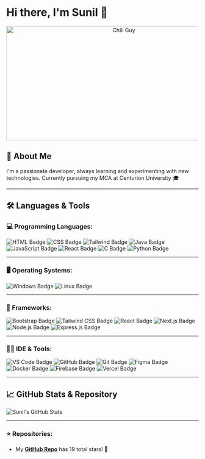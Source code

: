 # Hi there, I'm Sunil 👋  

<p align="center">
  <img src=" https://media.giphy.com/media/V4NSR1NG2p0KeJJyr5/giphy.gif" alt="Chill Guy" width="600" height="300"/>
</p>


## 🚀 About Me

I'm a passionate developer, always learning and experimenting with new technologies. Currently pursuing my MCA at Centurion University 🎓  

---

## 🛠️ Languages & Tools

### 💻 Programming Languages:
![HTML Badge](https://img.shields.io/badge/-HTML-E34F26?style=flat-square&logo=html5&logoColor=white)
![CSS Badge](https://img.shields.io/badge/-CSS-1572B6?style=flat-square&logo=css3&logoColor=white)
![Tailwind Badge](https://img.shields.io/badge/-Tailwind%20CSS-06B6D4?style=flat-square&logo=tailwindcss&logoColor=white)
![Java Badge](https://img.shields.io/badge/-Java-007396?style=flat-square&logo=java&logoColor=white)
![JavaScript Badge](https://img.shields.io/badge/-JavaScript-F7DF1E?style=flat-square&logo=javascript&logoColor=black)
![React Badge](https://img.shields.io/badge/-React-61DAFB?style=flat-square&logo=react&logoColor=black)
![C Badge](https://img.shields.io/badge/-C-A8B9CC?style=flat-square&logo=c&logoColor=black)
![Python Badge](https://img.shields.io/badge/-Python-3776AB?style=flat-square&logo=python&logoColor=white)

---

### 🖥️ Operating Systems:
![Windows Badge](https://img.shields.io/badge/-Windows-0078D6?style=flat-square&logo=windows&logoColor=white)
![Linux Badge](https://img.shields.io/badge/-Linux-FCC624?style=flat-square&logo=linux&logoColor=black)

---

### 🧱 Frameworks:
![Bootstrap Badge](https://img.shields.io/badge/-Bootstrap-7952B3?style=flat-square&logo=bootstrap&logoColor=white)
![Tailwind CSS Badge](https://img.shields.io/badge/-Tailwind%20CSS-06B6D4?style=flat-square&logo=tailwindcss&logoColor=white)
![React Badge](https://img.shields.io/badge/-React-61DAFB?style=flat-square&logo=react&logoColor=black)
![Next.js Badge](https://img.shields.io/badge/-Next.js-000000?style=flat-square&logo=nextdotjs&logoColor=white)
![Node.js Badge](https://img.shields.io/badge/-Node.js-339933?style=flat-square&logo=nodedotjs&logoColor=white)
![Express.js Badge](https://img.shields.io/badge/-Express.js-000000?style=flat-square&logo=express&logoColor=white)

---

### 🧑‍💻 IDE & Tools:
![VS Code Badge](https://img.shields.io/badge/-VS%20Code-007ACC?style=flat-square&logo=visualstudiocode&logoColor=white)
![GitHub Badge](https://img.shields.io/badge/-GitHub-181717?style=flat-square&logo=github&logoColor=white)
![Git Badge](https://img.shields.io/badge/-Git-F05032?style=flat-square&logo=git&logoColor=white)
![Figma Badge](https://img.shields.io/badge/-Figma-F24E1E?style=flat-square&logo=figma&logoColor=white)
![Docker Badge](https://img.shields.io/badge/-Docker-2496ED?style=flat-square&logo=docker&logoColor=white)
![Firebase Badge](https://img.shields.io/badge/-Firebase-FFCA28?style=flat-square&logo=firebase&logoColor=black)
![Vercel Badge](https://img.shields.io/badge/-Vercel-000000?style=flat-square&logo=vercel&logoColor=white)

---

## 📈 GitHub Stats & Repository

![Sunil's GitHub Stats](https://github-readme-stats.vercel.app/api?username=EDITH96929&show_icons=true&theme=radical)

---

### ⭐️ Repositories:
- My **[GitHub Repo](https://github.com/EDITH96929)** has 19 total stars! 🌟
